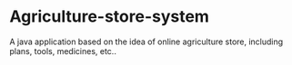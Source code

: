 # Agriculture-store-system
A java application based on the idea of online agriculture store, including plans, tools, medicines, etc.. 

